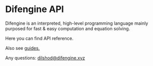 Difengine API
===

Difengine is an interpreted, high-level programming language 
mainly purposed for fast & easy computation and equation solving.

Here you can find API reference.

Also see [guides.](https://doc.difengine.com/en/latest/master.html)

Any questions: dilshod@difengine.xyz
